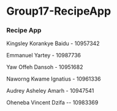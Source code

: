 # Group17-RecipeApp
<h3>Recipe App</h3>

<p>Kingsley Korankye Baidu - 10957342</p>
<p>Emmanuel Yartey - 10987736</p>
<p>Yaw Offeh Dansoh - 10951682<p>
<p>Naworng Kwame Ignatius - 10961336</p>
<p>Audrey Asheley Amarh - 10947541</p>
<p>Oheneba Vincent Dzifa -- 10983369</p>

